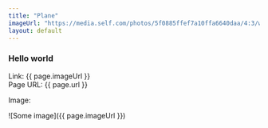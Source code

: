 ```yaml
---
title: "Plane"
imageUrl: "https://media.self.com/photos/5f0885ffef7a10ffa6640daa/4:3/w_2560%2Cc_limit/travel_plane_corona.jpeg"
layout: default
---
```



### Hello world

Link: {{ page.imageUrl }}  
Page URL: {{ page.url }}  

Image:  

![Some image]({{ page.imageUrl }})